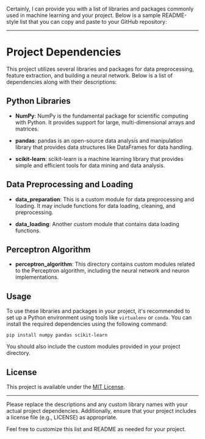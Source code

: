Certainly, I can provide you with a list of libraries and packages commonly used in machine learning and your project. Below is a sample README-style list that you can copy and paste to your GitHub repository:

---

# Project Dependencies

This project utilizes several libraries and packages for data preprocessing, feature extraction, and building a neural network. Below is a list of dependencies along with their descriptions:

## Python Libraries

- **NumPy**: NumPy is the fundamental package for scientific computing with Python. It provides support for large, multi-dimensional arrays and matrices.

- **pandas**: pandas is an open-source data analysis and manipulation library that provides data structures like DataFrames for data handling.

- **scikit-learn**: scikit-learn is a machine learning library that provides simple and efficient tools for data mining and data analysis.

## Data Preprocessing and Loading

- **data_preparation**: This is a custom module for data preprocessing and loading. It may include functions for data loading, cleaning, and preprocessing.

- **data_loading**: Another custom module that contains data loading functions.

## Perceptron Algorithm

- **perceptron_algorithm**: This directory contains custom modules related to the Perceptron algorithm, including the neural network and neuron implementations.

## Usage

To use these libraries and packages in your project, it's recommended to set up a Python environment using tools like `virtualenv` or `conda`. You can install the required dependencies using the following command:

```
pip install numpy pandas scikit-learn
```

You should also include the custom modules provided in your project directory.

## License

This project is available under the [MIT License](LICENSE).

---

Please replace the descriptions and any custom library names with your actual project dependencies. Additionally, ensure that your project includes a license file (e.g., LICENSE) as appropriate.

Feel free to customize this list and README as needed for your project.
